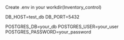 Create .env in your workdir(Inventory_control)

DB_HOST=test_db
DB_PORT=5432

POSTGRES_DB=your_db
POSTGRES_USER=your_user
POSTGRES_PASSWORD=your_password